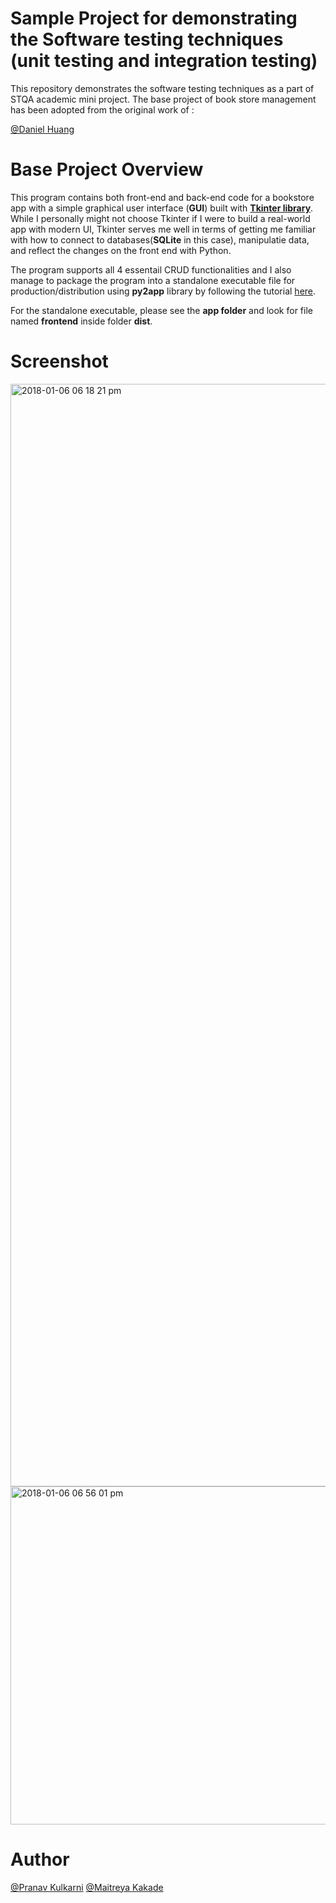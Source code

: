 # Sample Project for demonstrating the Software testing techniques (unit testing and integration testing)

This repository demonstrates the software testing techniques as a part of STQA academic mini project.
The base project of book store management has been adopted from the original work of :

[@Daniel Huang](https://www.linkedin.com/in/daniel-huang-443546115/)


# Base Project Overview

This program contains both front-end and back-end code for a bookstore app with a simple graphical user interface (**GUI**)
built with [**Tkinter library**](https://docs.python.org/3/library/tk.html). While I personally might not choose Tkinter if I were to build a real-world app with modern UI,
Tkinter serves me well in terms of getting me familiar with how to connect to databases(**SQLite** in this case), manipulatie data, and 
reflect the changes on the front end with Python.

The program supports all 4 essentail CRUD functionalities and I also manage to package the program into a standalone executable file for production/distribution
using **py2app** library by following the tutorial [here](https://www.metachris.com/2015/11/create-standalone-mac-os-x-applications-with-python-and-py2app/).

For the standalone executable, please see the **app folder** and look for file named **frontend** inside folder **dist**. 


# Screenshot 

<img width="1764" alt="2018-01-06 06 18 21 pm" src="https://user-images.githubusercontent.com/19476654/34646010-e6d7003a-f311-11e7-9d4f-5aaf68bf16b3.png">

<img width="541" alt="2018-01-06 06 56 01 pm" src="https://user-images.githubusercontent.com/19476654/34646061-5b5ff55a-f313-11e7-96a1-4109b6b24e24.png">
 

# Author 

[@Pranav Kulkarni](https://www.linkedin.com/in/pjkulkarni)
[@Maitreya Kakade]()
